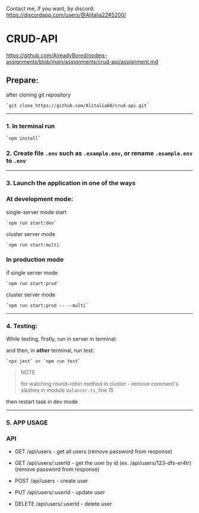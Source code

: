 Contact me, if you want, by discord: https://discordapp.com/users/@Alitalia22#5200/

# CRUD-API
https://github.com/AlreadyBored/nodejs-assignments/blob/main/assignments/crud-api/assignment.md
## Prepare:

after cloning git repository

    `git clone https://github.com/Alitalia60/crud-api.git`

---

### 1. In terminal run

    `npm install`

### 2. Create file `.env` such as `.example.env`, or rename `.example.env` to `.env`

---

### 3. Launch the application in one of the ways

### At development mode:

single-server mode start

    `npm run start:dev`

cluster server mode

    `npm run start:multi`

### In production mode

if single server mode

    `npm run start:prod`

cluster server mode

    `npm run start:prod -- --multi`

---

### 4. Testing:

While testing, firstly, run in server in terminal:

and then, in _**other**_ terminal, run test:

    `npx jest` or `npm run test`

> NOTE
>
>  for watching round-robin method in cluster - remove comment's slashes in module `balancer.ts`, line 15

then restart task in dev mode

---

### 5. APP USAGE

### API

- GET /api/users - get all users (remove password from response)

- GET /api/users/:userId - get the user by id (ex. /api/users/123-dfs-er4tr) (remove password from response)

- POST /api/users - create user

- PUT /api/users/:userId - update user

- DELETE /api/users/:userId - delete user
